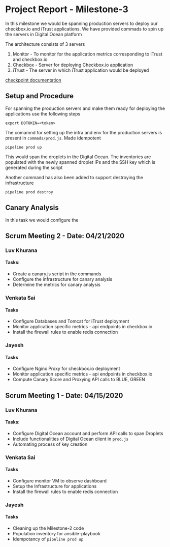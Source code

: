 # Project Report - Milestone-3

In this milestone we would be spanning production servers to deploy our checkbox.io and iTrust applications. We have provided commads to spin up the servers in Digital Ocean platform

The architecture consists of 3 servers 
1. Monitor - To monitor for the application metrics corresponding to iTrust and checkbox.io
2. Checkbox - Server for deploying Checkbox.io application
3. iTrust - The server in which iTrust application would be deployed

[checkpoint documentation](/checkpoint.md)

## Setup and Procedure

For spanning the production servers and make them ready for deploying the applications use the following steps

```
export DOTOKEN=<token>
```

The comamnd for setting up the infra and env for the production servers is present in `commads/prod.js`. Made idempotent

```
pipeline prod up
```

This would span the droplets in the Digital Ocean. The inventories are populated with the newly spanned droplet IPs and the SSH key which is generated during the script 

Another command has also been added to support destroying the infrastructure 

```
pipeline prod destroy
```

## Canary Analysis

In this task we would configure the 

## Scrum Meeting 2 - Date: 04/21/2020

### Luv Khurana

#### Tasks:

* Create a canary.js script in the commands
* Configure the infrastructure for canary analysis
* Determine the metrics for canary analysis


### Venkata Sai

#### Tasks

* Configure Databases and Tomcat for iTrust deployment
* Monitor application specific metrics - api endpoints in checkbox.io
* Install the firewall rules to enable redis connection

### Jayesh

#### Tasks  

* Configure Nginx Proxy for checkbox.io deployment
* Monitor application specific metrics - api endpoints in checkbox.io
* Compute Canary Score and Proxying API calls to BLUE, GREEN

## Scrum Meeting 1 - Date: 04/15/2020

### Luv Khurana

#### Tasks:

* Configure Digital Ocean account and perform API calls to span Droplets
* Include functionalities of Digital Ocean client in `prod.js`
* Automating process of key creation

### Venkata Sai

#### Tasks

* Configure monitor VM to observe dashboard
* Setup the Infrastructure for applications
* Install the firewall rules to enable redis connection

### Jayesh

#### Tasks  

* Cleaning up the Milestone-2 code
* Population inventory for ansible-playbook
* Idempotancy of `pipeline prod up`

